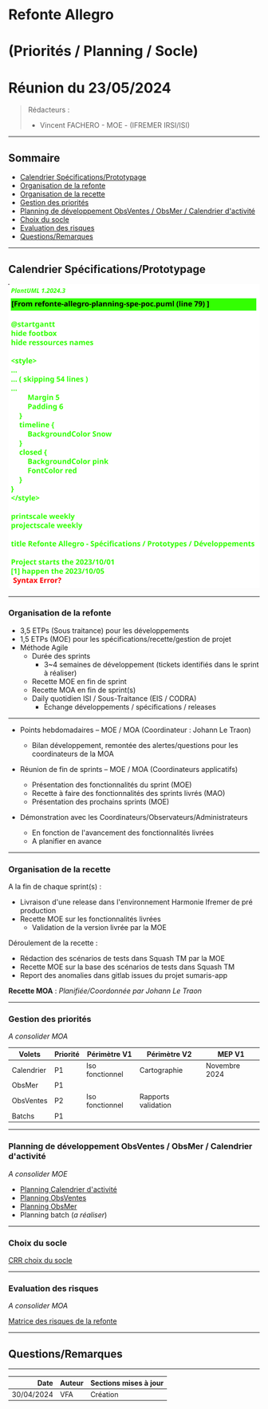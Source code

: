 # Refonte Allegro 
# (Priorités / Planning / Socle)
# Réunion du 23/05/2024

> Rédacteurs :
> - Vincent FACHERO - MOE - (IFREMER IRSI/ISI)

---

## **Sommaire**
- [Calendrier Spécifications/Prototypage](#calendrier-spécificationsprototypage)
- [Organisation de la refonte](#organisation-de-la-refonte)
- [Organisation de la recette](#organisation-de-la-recette)
- [Gestion des priorités](#gestion-des-priorités)
- [Planning de développement ObsVentes / ObsMer / Calendrier d'activité](#planning-de-développement-obsventes--obsmer--calendrier-dactivité)
- [Choix du socle](#choix-du-socle)
- [Evaluation des risques](#evaluation-des-risques)
- [Questions/Remarques](#questionsremarques)

---
## **Calendrier Spécifications/Prototypage** 

![ui-planning-proto](/projects/common/not/images/refonte-allegro-planning-spe-poc.svg)<!-- .element height="100%" width="100%" -->

---

### **Organisation de la refonte**

- 3,5 ETPs (Sous traitance) pour les développements
- 1,5 ETPs (MOE) pour les spécifications/recette/gestion de projet
- Méthode Agile
  - Durée des sprints
    - 3~4 semaines de développement (tickets identifiés dans le sprint à réaliser)
  - Recette MOE en fin de sprint
  - Recette MOA en fin de sprint(s)
  - Daily quotidien ISI / Sous-Traitance (EIS / CODRA)
    - Échange développements / spécifications / releases

---

- Points hebdomadaires – MOE / MOA (Coordinateur : Johann Le Traon)
  - Bilan développement, remontée des alertes/questions pour les coordinateurs de la MOA

- Réunion de fin de sprints – MOE / MOA (Coordinateurs applicatifs)
  - Présentation des fonctionnalités du sprint (MOE)
  - Recette à faire des fonctionnalités des sprints livrés (MAO)
  - Présentation des prochains sprints (MOE)

- Démonstration avec les Coordinateurs/Observateurs/Administrateurs
  - En fonction de l'avancement des fonctionnalités livrées
  - A planifier en avance
  
---

### **Organisation de la recette**

A la fin de chaque sprint(s) : 
- Livraison d'une release dans l'environnement Harmonie Ifremer de pré production
- Recette MOE sur les fonctionnalités livrées
  - Validation de la version livrée par la MOE 
  
Déroulement de la recette :
- Rédaction des scénarios de tests dans Squash TM par la MOE
- Recette MOE sur la base des scénarios de tests dans Squash TM
- Report des anomalies dans gitlab issues du projet sumaris-app

**Recette MOA** : _Planifiée/Coordonnée par Johann Le Traon_

---

### **Gestion des priorités**

_A consolider MOA_

| **Volets** | **Priorité** | **Périmètre V1** | **Périmètre V2**    | **MEP V1**    |    
|------------|--------------|------------------|---------------------|---------------|
| Calendrier | P1           | Iso fonctionnel  | Cartographie        | Novembre 2024 |
| ObsMer     | P1           |                  |                     |               |            
| ObsVentes  | P2           | Iso fonctionnel  | Rapports validation |               |           
| Batchs     | P1           |                  |                     |               |            
<!-- .element: class="font-size-small" -->


---

### **Planning de développement ObsVentes / ObsMer / Calendrier d'activité**

_A consolider MOE_

- [Planning Calendrier d'activité](http://localhost:3000/project-monitoring.html#/6/1)
- [Planning ObsVentes](http://localhost:3000/project-monitoring.html#/4)
- [Planning ObsMer](http://localhost:3000/project-monitoring.html#/5) 
- Planning batch (_a réaliser_)
---
### **Choix du socle**

[CRR choix du socle](http://localhost:3000/project-monitoring.html#/2/6)

---

### **Evaluation des risques**
_A consolider MOA_

[Matrice des risques de la refonte](http://localhost:3000/project-monitoring.html#/8/6)

---

## **Questions/Remarques**

---

|       Date | Auteur | Sections mises à jour                              |
|-----------:|--------|----------------------------------------------------|
| 30/04/2024 | VFA    | Création                                           |
